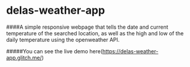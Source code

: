 # delas-weather-app
####A simple responsive webpage that tells the date and current temperature of the searched location, as well as the high and low of the daily temperature using the openweather API. 

#####You can see the live demo here(https://delas-weather-app.glitch.me/)

